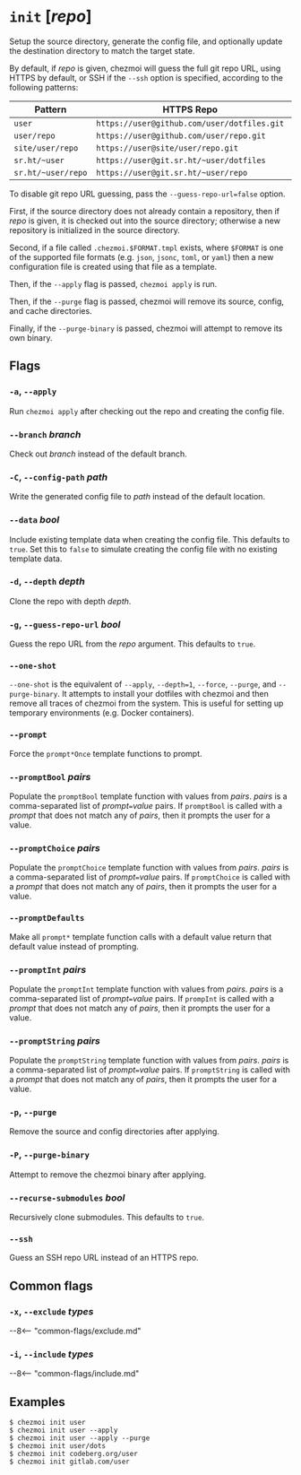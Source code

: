 # `init` [*repo*]

Setup the source directory, generate the config file, and optionally update the
destination directory to match the target state.

By default, if *repo* is given, chezmoi will guess the full git repo URL, using
HTTPS by default, or SSH if the `--ssh` option is specified, according to the
following patterns:

| Pattern            | HTTPS Repo                                  | SSH repo                           |
| ------------------ | ------------------------------------------- | ---------------------------------- |
| `user`             | `https://user@github.com/user/dotfiles.git` | `git@github.com:user/dotfiles.git` |
| `user/repo`        | `https://user@github.com/user/repo.git`     | `git@github.com:user/repo.git`     |
| `site/user/repo`   | `https://user@site/user/repo.git`           | `git@site:user/repo.git`           |
| `sr.ht/~user`      | `https://user@git.sr.ht/~user/dotfiles`     | `git@git.sr.ht:~user/dotfiles.git` |
| `sr.ht/~user/repo` | `https://user@git.sr.ht/~user/repo`         | `git@git.sr.ht:~user/repo.git`     |

To disable git repo URL guessing, pass the `--guess-repo-url=false` option.

First, if the source directory does not already contain a repository, then if
*repo* is given, it is checked out into the source directory; otherwise a new
repository is initialized in the source directory.

Second, if a file called `.chezmoi.$FORMAT.tmpl` exists, where `$FORMAT` is one
of the supported file formats (e.g. `json`, `jsonc`, `toml`, or `yaml`) then a
new configuration file is created using that file as a template.

Then, if the `--apply` flag is passed, `chezmoi apply` is run.

Then, if the `--purge` flag is passed, chezmoi will remove its source, config,
and cache directories.

Finally, if the `--purge-binary` is passed, chezmoi will attempt to remove its
own binary.

## Flags

### `-a`, `--apply`

Run `chezmoi apply` after checking out the repo and creating the config file.

### `--branch` *branch*

Check out *branch* instead of the default branch.

### `-C`, `--config-path` *path*

Write the generated config file to *path* instead of the default location.

### `--data` *bool*

Include existing template data when creating the config file. This defaults to
`true`. Set this to `false` to simulate creating the config file with no
existing template data.

### `-d`, `--depth` *depth*

Clone the repo with depth *depth*.

### `-g`, `--guess-repo-url` *bool*

Guess the repo URL from the *repo* argument. This defaults to `true`.

### `--one-shot`

`--one-shot` is the equivalent of `--apply`, `--depth=1`, `--force`, `--purge`,
and `--purge-binary`. It attempts to install your dotfiles with chezmoi and
then remove all traces of chezmoi from the system. This is useful for setting
up temporary environments (e.g. Docker containers).

### `--prompt`

Force the `prompt*Once` template functions to prompt.

### `--promptBool` *pairs*

Populate the `promptBool` template function with values from *pairs*. *pairs* is
a comma-separated list of *prompt*`=`*value* pairs. If `promptBool` is called
with a *prompt* that does not match any of *pairs*, then it prompts the user for
a value.

### `--promptChoice` *pairs*

Populate the `promptChoice` template function with values from *pairs*. *pairs*
is a comma-separated list of *prompt*`=`*value* pairs. If `promptChoice` is
called with a *prompt* that does not match any of *pairs*, then it prompts the
user for a value.

### `--promptDefaults`

Make all `prompt*` template function calls with a default value return that
default value instead of prompting.

### `--promptInt` *pairs*

Populate the `promptInt` template function with values from *pairs*. *pairs* is
a comma-separated list of *prompt*`=`*value* pairs. If `prompInt` is called
with a *prompt* that does not match any of *pairs*, then it prompts the user for
a value.

### `--promptString` *pairs*

Populate the `promptString` template function with values from *pairs*. *pairs* is
a comma-separated list of *prompt*`=`*value* pairs. If `promptString` is called
with a *prompt* that does not match any of *pairs*, then it prompts the user for
a value.

### `-p`, `--purge`

Remove the source and config directories after applying.

### `-P`, `--purge-binary`

Attempt to remove the chezmoi binary after applying.

### `--recurse-submodules` *bool*

Recursively clone submodules. This defaults to `true`.

### `--ssh`

Guess an SSH repo URL instead of an HTTPS repo.

## Common flags

### `-x`, `--exclude` *types*

--8<-- "common-flags/exclude.md"

### `-i`, `--include` *types*

--8<-- "common-flags/include.md"

## Examples

```console
$ chezmoi init user
$ chezmoi init user --apply
$ chezmoi init user --apply --purge
$ chezmoi init user/dots
$ chezmoi init codeberg.org/user
$ chezmoi init gitlab.com/user
```
